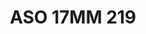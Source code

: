 ---
title: ASO 17MM 219
date: 
draft: false

# descripcion
description : Anillo de plata 925.

materials: Plata 934

color: 

dimensions: 17mm diámetro

code: 05-23-1608

type: "Anillos"

categories: []

price: $7.590,00

price_eftvo: $6.450,00

# Images
# first image will be shown in the product page
images:
  # - image: "images/path_to_image"
  # La ubicacion de las imagenes es imagenes/Anillos/Anillos.Solo Plata/05-23-1608-aso-17mm-219
  - image: "./images/anillos/solo_plata/05-23-1608-aso-17mm-219.jpg"
---
